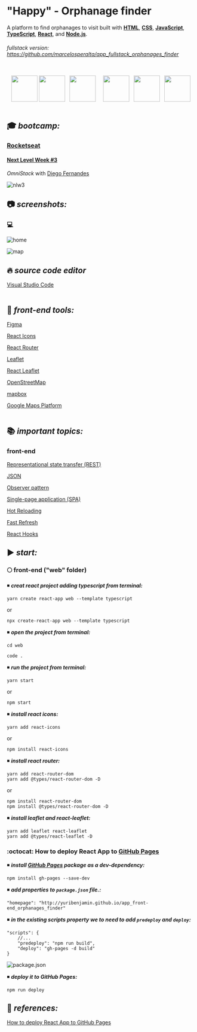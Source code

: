 # "Happy" - Orphanage finder  

A platform to find orphanages to visit built with **[HTML](https://whatwg.org/)**, **[CSS](https://www.w3.org/Style/CSS/)**, **[JavaScript](https://developer.mozilla.org/en-US/docs/Web/JavaScript)**, **[TypeScript](https://www.typescriptlang.org/)**, **[React](https://reactjs.org/)**, and **[Node.js](https://nodejs.org/)**.  

###### _fullstack version:_ https://github.com/marcelosperalta/app_fullstack_orphanages_finder

<br>

<div align="center">
    <img src="./readme/logo_html.png" width="70">
    <img src="./readme/logo_css.png" width="70">
    &nbsp;
    <img src="./readme/logo_javascript.png" width="70">
    &nbsp;
    &nbsp;
    <img src="./readme/logo_typescript.png" width="70">
    &nbsp;
    <img src="./readme/logo_react.png" width="70">
    &nbsp;
    <img src="./readme/logo_nodejs.png" width="70">
</div>

<br>

## :mortar_board: **_bootcamp:_**  

### [Rocketseat](https://rocketseat.com.br/)

#### [Next Level Week #3](https://nextlevelweek.com/)

*OmniStack* with [Diego Fernandes](https://github.com/diego3g)  

![nlw3](./readme/nlw3.jpg)
<br>

## :camera: **_screenshots:_**  

### :computer:  

![home](./readme/screenshot_web_01_home.png)  

![map](./readme/screenshot_web_02_map.png)  

## :fire: **_source code editor_**  

[Visual Studio Code](https://code.visualstudio.com/)  
<br>

## :wrench: **_front-end tools:_**  

[Figma](https://www.figma.com/)  

[React Icons](https://react-icons.github.io/react-icons/)  

[React Router](https://reactrouter.com/web/guides/quick-start)  

[Leaflet](https://leafletjs.com/)  

[React Leaflet](https://react-leaflet.js.org/)  

[OpenStreetMap](https://www.openstreetmap.org/)  

[mapbox](https://www.mapbox.com/)  

[Google Maps Platform](https://cloud.google.com/maps-platform)  
<br>

## :books: **_important topics:_**  

### front-end

[Representational state transfer (REST)](https://en.wikipedia.org/wiki/Representational_state_transfer)  

[JSON](https://www.json.org/)  

[Observer pattern](https://en.wikipedia.org/wiki/Observer_pattern#Uncoupled)  

[Single-page application (SPA)](https://en.wikipedia.org/wiki/Single-page_application)  

[Hot Reloading](https://reactnative.dev/blog/2016/03/24/introducing-hot-reloading.html#hot-reloading)  

[Fast Refresh](https://reactnative.dev/docs/fast-refresh)  

[React Hooks](https://reactjs.org/docs/hooks-intro.html)  

## :arrow_forward: **_start:_**  

### :full_moon: front-end ("web" folder)

:black_medium_small_square: **_creat react project adding typescript from terminal:_**  

```
yarn create react-app web --template typescript
```

or  

```
npx create-react-app web --template typescript
```

:black_medium_small_square: **_open the project from terminal:_**  

```
cd web
```

```
code .
```

:black_medium_small_square: **_run the project from terminal:_**  

```
yarn start
```

or  

```
npm start
```

:black_medium_small_square: **_install react icons:_**  

```
yarn add react-icons
```

or  

```
npm install react-icons
```

:black_medium_small_square: **_install react router:_**  

```
yarn add react-router-dom
yarn add @types/react-router-dom -D
```

or  

```
npm install react-router-dom
npm install @types/react-router-dom -D
```

:black_medium_small_square: **_install leaflet and react-leaflet:_**  

```
yarn add leaflet react-leaflet
yarn add @types/react-leaflet -D
```

### :octocat: How to deploy React App to [GitHub Pages](https://pages.github.com/)

:black_medium_small_square: **_install [GitHub Pages](https://www.npmjs.com/package/gh-pages) package as a dev-dependency:_**  

```
npm install gh-pages --save-dev
```

:black_medium_small_square: **_add properties to ```package.json``` file.:_**  

```
"homepage": "http://yuribenjamin.github.io/app_front-end_orphanages_finder"
```

:black_medium_small_square: **_in the existing scripts property we to need to add ```predeploy``` and ```deploy```:_**  

```
"scripts": {
    //...
    "predeploy": "npm run build",
    "deploy": "gh-pages -d build"
}
```

![package.json](./readme/screenshot_web_03_package_json.png)

:black_medium_small_square: **_deploy it to GitHub Pages:_**  

```
npm run deploy
```

## :blue_book: **_references:_**  

[How to deploy React App to GitHub Pages](https://dev.to/yuribenjamin/how-to-deploy-react-app-in-github-pages-2a1f)  
